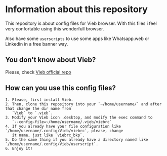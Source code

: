 
# Information about this repository

This repository is about config files for Vieb browser. With this files i feel very confortable using this
wonderfull browser. 

Also have some `userscripts` to use some apps like Whatsapp.web or Linkedin in a free banner way. 

## You don't know about Vieb?

Please, check [Vieb official repo](https://github.com/Jelmerro/Vieb)

## How can you use this config files?

    1. Please, first install Vieb. 
    2. Then, clone this repository into your `~/home/username/` and after that change the dir name from
       `Vieb` to `.vieb`. 
    3. Modify your Vieb icon .desktop, and modify the exec command to
       `--config-file=~/home/username/.vieb/viebrc`
    4. If you already have your file configuration like `/home/username/.config/Vieb/viebrc`, please, change
       it name, just like `viebrc_bkp`.
    5. Do the same thing if you already have a directory named like `/home/username/.config/Vieb/userscript`. 
    6. Enjoy it!

